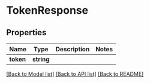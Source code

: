 # TokenResponse

## Properties
Name | Type | Description | Notes
------------ | ------------- | ------------- | -------------
**token** | **string** |  | 

[[Back to Model list]](../README.md#documentation-for-models) [[Back to API list]](../README.md#documentation-for-api-endpoints) [[Back to README]](../README.md)

